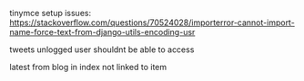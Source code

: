 tinymce setup issues:
    https://stackoverflow.com/questions/70524028/importerror-cannot-import-name-force-text-from-django-utils-encoding-usr

tweets unlogged user shouldnt be able to access

latest from blog in index not linked to item